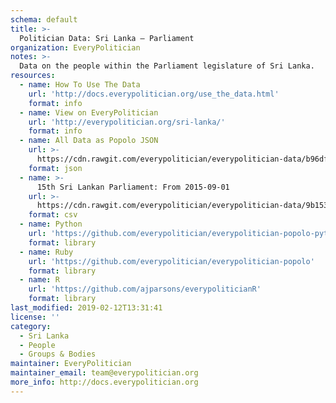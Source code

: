```yaml
---
schema: default
title: >-
  Politician Data: Sri Lanka — Parliament
organization: EveryPolitician
notes: >-
  Data on the people within the Parliament legislature of Sri Lanka.
resources:
  - name: How To Use The Data
    url: 'http://docs.everypolitician.org/use_the_data.html'
    format: info
  - name: View on EveryPolitician
    url: 'http://everypolitician.org/sri-lanka/'
    format: info
  - name: All Data as Popolo JSON
    url: >-
      https://cdn.rawgit.com/everypolitician/everypolitician-data/b96dfe720c7baf08a2f0840d183eb1aeafd2b652/data/Sri_Lanka/Parliament/ep-popolo-v1.0.json
    format: json
  - name: >-
      15th Sri Lankan Parliament: From 2015-09-01
    url: >-
      https://cdn.rawgit.com/everypolitician/everypolitician-data/9b153a89824c465198c3369a6028108d1dfc4f29/data/Sri_Lanka/Parliament/term-15.csv
    format: csv
  - name: Python
    url: 'https://github.com/everypolitician/everypolitician-popolo-python'
    format: library
  - name: Ruby
    url: 'https://github.com/everypolitician/everypolitician-popolo'
    format: library
  - name: R
    url: 'https://github.com/ajparsons/everypoliticianR'
    format: library
last_modified: 2019-02-12T13:31:41
license: ''
category:
  - Sri Lanka
  - People
  - Groups & Bodies
maintainer: EveryPolitician
maintainer_email: team@everypolitician.org
more_info: http://docs.everypolitician.org
---
```

